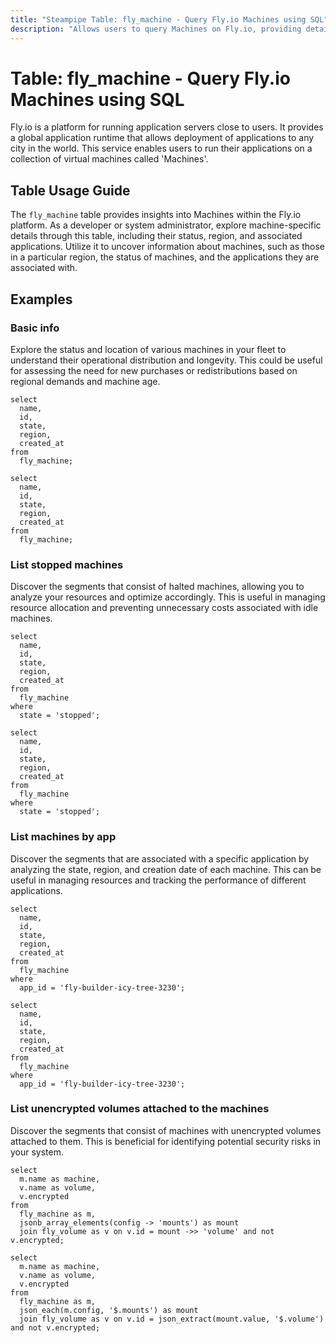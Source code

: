 ```yaml
---
title: "Steampipe Table: fly_machine - Query Fly.io Machines using SQL"
description: "Allows users to query Machines on Fly.io, providing details about the virtual machines including their status, region, and associated applications."
---
```


# Table: fly_machine - Query Fly.io Machines using SQL

Fly.io is a platform for running application servers close to users. It provides a global application runtime that allows deployment of applications to any city in the world. This service enables users to run their applications on a collection of virtual machines called 'Machines'.

## Table Usage Guide

The `fly_machine` table provides insights into Machines within the Fly.io platform. As a developer or system administrator, explore machine-specific details through this table, including their status, region, and associated applications. Utilize it to uncover information about machines, such as those in a particular region, the status of machines, and the applications they are associated with.

## Examples

### Basic info
Explore the status and location of various machines in your fleet to understand their operational distribution and longevity. This could be useful for assessing the need for new purchases or redistributions based on regional demands and machine age.

```sql+postgres
select
  name,
  id,
  state,
  region,
  created_at
from
  fly_machine;
```

```sql+sqlite
select
  name,
  id,
  state,
  region,
  created_at
from
  fly_machine;
```

### List stopped machines
Discover the segments that consist of halted machines, allowing you to analyze your resources and optimize accordingly. This is useful in managing resource allocation and preventing unnecessary costs associated with idle machines.

```sql+postgres
select
  name,
  id,
  state,
  region,
  created_at
from
  fly_machine
where
  state = 'stopped';
```

```sql+sqlite
select
  name,
  id,
  state,
  region,
  created_at
from
  fly_machine
where
  state = 'stopped';
```

### List machines by app
Discover the segments that are associated with a specific application by analyzing the state, region, and creation date of each machine. This can be useful in managing resources and tracking the performance of different applications.

```sql+postgres
select
  name,
  id,
  state,
  region,
  created_at
from
  fly_machine
where
  app_id = 'fly-builder-icy-tree-3230';
```

```sql+sqlite
select
  name,
  id,
  state,
  region,
  created_at
from
  fly_machine
where
  app_id = 'fly-builder-icy-tree-3230';
```

### List unencrypted volumes attached to the machines
Discover the segments that consist of machines with unencrypted volumes attached to them. This is beneficial for identifying potential security risks in your system.

```sql+postgres
select
  m.name as machine,
  v.name as volume,
  v.encrypted
from
  fly_machine as m,
  jsonb_array_elements(config -> 'mounts') as mount
  join fly_volume as v on v.id = mount ->> 'volume' and not v.encrypted;
```

```sql+sqlite
select
  m.name as machine,
  v.name as volume,
  v.encrypted
from
  fly_machine as m,
  json_each(m.config, '$.mounts') as mount
  join fly_volume as v on v.id = json_extract(mount.value, '$.volume') and not v.encrypted;
```
